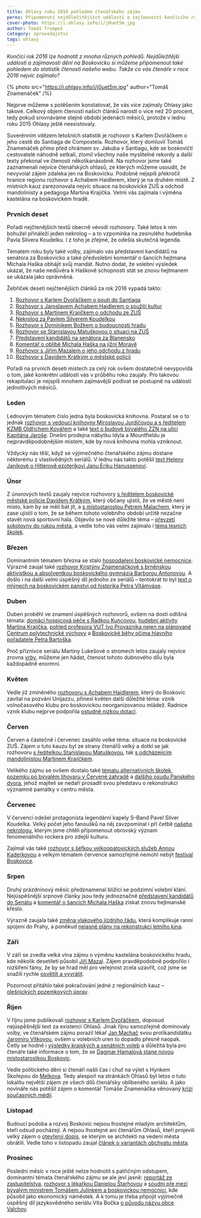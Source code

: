 ```yaml
---
title: Ohlasy roku 2016 pohledem čtenářského zájmu
perex: Připomenutí nejdůležitějších událostí a zajímavostí končícího roku pohledem do statistik čtenosti našeho webu.
cover-photo: https://i.ohlasy.info/i/j0uet5m.jpg
author: Tomáš Trumpeš
category: zpravodajství
tags: ohlasy
---
```


*Končící rok 2016 lze hodnotit z mnoha různých pohledů. Nejdůležitější události a zajímavosti dění na Boskovicku si můžeme připomenout také pohledem do statistik čtenosti našeho webu. Takže co vás čtenáře v roce 2016 nejvíc zajímalo?*

{% photo src="https://i.ohlasy.info/i/j0uet5m.jpg" author="Tomáš Znamenáček" /%}

Nejprve můžeme s potěšením konstatovat, že vás více zajímaly Ohlasy jako takové. Celkový objem čtenosti našich článků narostl o více než 20 procent, tedy pokud srovnáváme stejné období jedenácti měsíců, protože v lednu roku 2015 Ohlasy ještě neexistovaly.

Suverénním vítězem letošních statistik je rozhovor s Karlem Dvořáčkem o jeho cestě do Santiaga de Compostela. Rozhovor, který domluvil Tomáš Znamenáček přímo před chrámem sv. Jakuba v Santiagu, kde se boskovičtí cestovatelé náhodně setkali, zlomil všechny naše myslitelné rekordy a další texty překonal ve čtenosti několikanásobně. Na rozhovor jsme také zaznamenali nejvíce čtenářských ohlasů, ze kterých můžeme usoudit, že nevyvolal zájem zdaleka jen na Boskovicku. Podobně nejspíš překročil hranice regionu rozhovor s Achabem Haidlerem, který je na druhém místě. Z místních kauz zarezonovala nejvíc situace na boskovické ZUŠ a odchod mandolinisty a pedagoga Martina Krajíčka. Velmi vás zajímala i výměna kastelána na boskovickém hradě.

### Prvních deset

Pořadí nejčtenějších textů obecně vévodí rozhovory. Také letos k nim bohužel přináleží jeden nekrolog – a to vzpomínka na zesnulého hudebníka Pavla Silvera Koudelku. I z toho je zřejmé, že odešla skutečná legenda.

Tématem roku byly také volby, zajímalo vás představení kandidátů na senátora za Boskovicko a také předvolební komentář o šancích hejtmana Michala Haška obhájit svůj mandát. Nutno dodat, že volební výsledek ukázal, že naše nedůvěra k Haškově schopnosti stát se znovu hejtmanem se ukázala jako oprávněná.

Žebříček deseti nejčtenějších článků za rok 2016 vypadá takto:

1. [Rozhovor s Karlem Dvořáčkem o pouti do Santiaga](http://www.ohlasy.info/clanky/2016/10/rozhovor-dvoracek.html)  
2. [Rozhovor s Jaroslavem Achabem Haidlerem o soužití kultur](http://www.ohlasy.info/clanky/2016/05/rozhovor-achab.html)  
3. [Rozhovor s Martinem Krajíčkem o odchodu ze ZUŠ](http://www.ohlasy.info/clanky/2016/07/rozhovor-krajicek-zus.html)  
4. [Nekrolog za Pavlem Silverem Koudelkou](http://www.ohlasy.info/clanky/2016/07/nekrolog-silver.html)  
5. [Rozhovor s Dominikem Božkem o budoucnosti hradu](http://www.ohlasy.info/clanky/2016/09/rozhovor-bozek.html)  
6. [Rozhovor se Stanislavou Matuškovou o situaci na ZUŠ](http://www.ohlasy.info/clanky/2016/06/rozhovor-matuskova.html)  
7. [Představení kandidátů na senátora za Blanensko](http://www.ohlasy.info/clanky/2016/08/senatori.html)  
8. [Komentář o oblibě Michala Haška na jižní Moravě](http://www.ohlasy.info/clanky/2016/08/hasek-milovany.html)  
9. [Rozhovor s Jiřím Mazalem o jeho odchodu z hradu](http://www.ohlasy.info/clanky/2016/10/rozhovor-mazal.html)  
10. [Rozhovor s Davidem Krátkým o městské policii](http://www.ohlasy.info/clanky/2016/02/rozhovor-kratky.html)

Pořadí na prvních deseti místech za celý rok ovšem dostatečně nevypovídá o tom, jaké konkrétní události vás v průběhu roku zaujaly. Pro takovou rekapitulaci je nejspíš mnohem zajímavější podívat se postupně na události jednotlivých měsíců.

### Leden

Lednovým tématem číslo jedna byla boskovická knihovna. Postaral se o to jednak [rozhovor s vedoucí knihovny Miroslavou Jurdičovou a s ředitelem KZMB Oldřichem Kovářem](http://www.ohlasy.info/clanky/2016/01/knihovna.html) a také [text o budově bývalého ZZN na ulici Kapitána Jaroše](http://www.ohlasy.info/clanky/2016/01/budova-zzn.html). Dnešní prodejna nábytku Idyla a Mountfieldu je nejpravděpodobnějším místem, kde by nová knihovna mohla vzniknout.

Vždycky nás těší, když se výjimečného čtenářského zájmu dostane některému z vlastivědných seriálů. V lednu nás takto potěšil [text Heleny Janíkové o Hitlerově ezoterikovi Janu Eriku Hanussenovi](http://www.ohlasy.info/clanky/2016/01/erik-jan-hanussen.html).

### Únor

Z únorových textů zaujaly nejvíce rozhovory [s ředitelem boskovické městské policie Davidem Krátkým](http://www.ohlasy.info/clanky/2016/02/rozhovor-kratky.html), který občany ujistil, že ve městě není místo, kam by se měli bát jít, a [s místostarostou Petrem Malachem](http://www.ohlasy.info/clanky/2016/02/rozhovor-petr-malach.html), který je zase ujistil o tom, že se během tohoto volebního období určitě nezačne stavět nová sportovní hala. Objevilo se nové důležité téma – [převzetí sokolovny do rukou města](http://www.ohlasy.info/clanky/2016/02/sokolovna-mestu.html), a vedle toho vás velmi zajímalo i [téma lesních školek](http://www.ohlasy.info/clanky/2016/02/lesni-skolky.html).

### Březen

Dominantním tématem března se stalo [hospodaření boskovické nemocnice](http://www.ohlasy.info/clanky/2016/03/hospodareni-nemocnice.html). Výrazně zaujal také [rozhovor Kristýny Znamenáčkové s brněnskou aktivistkou a absolventkou boskovického gymnázia Barborou Antonovou](http://www.ohlasy.info/clanky/2016/03/rozhovor-antonova.html). A došlo i na další velmi úspěšný díl jednoho ze seriálů – tentokrát to byl [text o mlýnech na boskovickém panství od historika Petra Vítámváse](http://www.ohlasy.info/clanky/2016/03/mlyny.html).

### Duben

Duben proběhl ve znamení úspěšných rozhovorů, ovšem na dosti odlišná témata: [domácí hospicová péče s Radkou Kuncovou](http://www.ohlasy.info/clanky/2016/04/domaci-hospic.html), [hudební aktivity Martina Krajíčka](http://www.ohlasy.info/clanky/2016/04/rozhovor-krajicek.html), [pohled profesora VUT Ivo Provazníka nejen na plánované Centrum polytechnické výchovy](http://www.ohlasy.info/clanky/2016/04/rozhovor-provaznik.html) a [Boskovické běhy očima hlavního pořadatele Petra Bartoška](http://www.ohlasy.info/clanky/2016/04/rozhovor-bartosek.html).

Proč příznivce seriálu Martiny Lukešové o stromech letos zaujaly nejvíce zrovna [vrby](http://www.ohlasy.info/clanky/2015/04/vrby.html), můžeme jen hádat, čtenost tohoto dubnového dílu byla každopádně enormní.

### Květen

Vedle již zmíněného [rozhovoru s Achabem Haidlerem](http://www.ohlasy.info/clanky/2016/05/rozhovor-achab.html), který do Boskovic zavítal na pozvání Unijazzu, přinesl květen další důležité téma: vznik volnočasového klubu pro boskovickou neorganizovanou mládež. Radnice vznik klubu nejprve podpořila [ostudně nízkou dotací](http://www.ohlasy.info/clanky/2016/05/prispevek-pro-elim.html). 

### Červen

Červen a částečně i červenec zasáhlo velké téma: situace na boskovické ZUŠ. Zájem o tuto kauzu byl ze strany čtenářů velký a dotkl se jak rozhovoru [s ředitelkou Stanislavou Matuškovou](http://www.ohlasy.info/clanky/2016/06/rozhovor-matuskova.html), tak [s odcházejícím mandolinistou Martinem Krajíčkem](http://www.ohlasy.info/clanky/2016/07/rozhovor-krajicek-zus.html).

Velikého zájmu se ovšem dostalo také [tématu alternativních školek](http://www.ohlasy.info/clanky/2016/06/rozhovor-skolka.html), [pozemku po bývalém lihovaru v Červené zahradě](http://www.ohlasy.info/clanky/2016/06/pozemek-lihovar.html) a [dalšího osudu Panského dvora](http://www.ohlasy.info/clanky/2016/06/rozhovor-rehor.html), jehož majiteli se nedaří prosadit svou představu o rekonstrukci významné památky v centru města.

### Červenec

V červenci odešel protagonista legendární kapely S–Band Pavel Silver Koudelka. Velký počet jeho fanoušků na něj zavzpomínal i při četbě [našeho nekrologu](http://www.ohlasy.info/clanky/2016/07/nekrolog-silver.html), kterým jsme chtěli připomenout obrovský význam fenomenálního rockera pro zdejší kulturu.

Zajímal vás také [rozhovor s šéfkou velkoopatovických služeb Annou Kaderkovou](http://www.ohlasy.info/clanky/2016/07/rozhovor-kaderkova.html) a velkým tématem července samozřejmě nemohl nebýt [festival Boskovice](http://www.ohlasy.info/clanky/2016/07/festivalovy-zapisnik.html).

### Srpen

Druhý prázdninový měsíc předznamenal blížící se podzimní volební klání. Nejúspěšnější srpnové články jsou tedy jednoznačně [představení kandidátů do Senátu](http://www.ohlasy.info/clanky/2016/08/senatori.html) a [komentář o šancích Michala Haška](http://www.ohlasy.info/clanky/2016/08/hasek-milovany.html) získat znovu hejtmanské křeslo.

Výrazně zaujala také [změna vlakového jízdního řádu](http://www.ohlasy.info/clanky/2016/08/zmeny-jizdnich-radu.html), která komplikuje ranní spojení do Prahy, a poněkud [nejasné plány na rekonstrukci letního kina](http://www.ohlasy.info/clanky/2016/08/jen-letni-kino.html).

### Září

V září se zvedla velká vlna zájmu o výměnu kastelána boskovického hradu, kde několik desetiletí působil [Jiří Mazal](http://www.ohlasy.info/clanky/2016/10/rozhovor-mazal.html). Zájem pravděpodobně podpořilo i rozšíření fámy, že by se hrad měl pro veřejnost zcela uzavřít, což jsme se snažili rychle [osvětlit a vyvrátit](http://www.ohlasy.info/clanky/2016/09/rozhovor-bozek.html).

Pozornost přitáhlo také pokračování jedné z regionálních kauz – [olešnických pozemkových úprav](http://www.ohlasy.info/clanky/2016/09/pozemkove-upravy.html).

### Říjen

V říjnu jsme publikovali [rozhovor s Karlem Dvořáčkem](http://www.ohlasy.info/clanky/2016/10/rozhovor-dvoracek.html), doposud nejúspěšnější text za existenci Ohlasů. Jinak říjnu samozřejmě dominovaly volby, ve čtenářském zájmu porazil lékař [Jan Machač](http://www.ohlasy.info/clanky/2016/10/rozhovor-machac.html) svou protikandidátku [Jaromíru Vítkovou](http://www.ohlasy.info/clanky/2016/10/rozhovor-vitkova.html), ovšem u volebních uren to dopadlo přesně naopak. Četly se hodně i [výsledky krajských a senátních voleb](http://www.ohlasy.info/clanky/2016/10/vysledky-voleb.html) a důležitá byla pro čtenáře také informace o tom, že se [Dagmar Hamalová stane novou místostarostkou Boskovic](http://www.ohlasy.info/clanky/2016/10/mistostarostka-hamalova.html). 

Vedle politického dění si čtenáři našli čas i chuť na výlet s Hynkem Skořepou do [Melkova](http://www.ohlasy.info/clanky/2016/10/melkov.html). Tedy alespoň na stránkách Ohlasů byl letos o tuto lokalitu největší zájem ze všech dílů čtenářsky oblíbeného seriálu. A jako novináře nás potěšil zájem o komentář Tomáše Znamenáčka věnovaný [krizi současných médií](http://www.ohlasy.info/clanky/2016/10/krize-medii.html).

### Listopad

Budoucí podoba a rozvoj Boskovic nejsou lhostejné mladým architektům, kteří odsud pocházejí. A nejsou lhostejné ani čtenářům Ohlasů, kteří projevili velký zájem o [otevřený dopis](http://www.ohlasy.info/clanky/2016/11/dopis-architektu.html), se kterým se architekti na vedení města obrátili. Vedle toho v listopadu zaujal [článek o variantách obchvatu města](http://www.ohlasy.info/clanky/2016/11/obchvat.html).

### Prosinec

Poslední měsíc v roce ještě nelze hodnotit s patřičným odstupem, dominantní témata čtenářského zájmu se ale jeví jasně: [reportáž ze zastupitelstva](http://www.ohlasy.info/clanky/2016/12/zastupitelstvo.html), [rozhovor s lékařkou Danielou Štarhovou](http://www.ohlasy.info/clanky/2016/12/rozhovor-starhova.html) a [soudní pře mezi bývalým ministrem Tomášem Julínkem a boskovickou nemocnicí](http://www.ohlasy.info/clanky/2016/12/julinek-soud.html), kde působil jako ekonomický náměstek. A k tomu je třeba připojit výjimečně úspěšný díl jazykovědného seriálu Víta Bočka [o původu názvu obce Valchov](http://www.ohlasy.info/clanky/2016/12/mistni-jmena-valchov.html).
